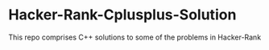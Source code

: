 # Hacker-Rank-Cplusplus-Solution
 This repo comprises C++ solutions to some of the problems in Hacker-Rank
